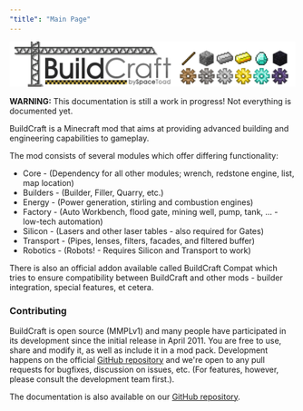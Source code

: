 ```yaml
---
"title": "Main Page"
---
```


![](/images/logo.png)

**WARNING:** This documentation is still a work in progress! Not everything is documented yet.

BuildCraft is a Minecraft mod that aims at providing advanced building and engineering capabilities to gameplay.

The mod consists of several modules which offer differing functionality:

* Core - (Dependency for all other modules; wrench, redstone engine, list, map location)
* Builders - (Builder, Filler, Quarry, etc.)
* Energy - (Power generation, stirling and combustion engines)
* Factory - (Auto Workbench, flood gate, mining well, pump, tank, ... - low-tech automation)
* Silicon - (Lasers and other laser tables - also required for Gates)
* Transport - (Pipes, lenses, filters, facades, and filtered buffer)
* Robotics - (Robots! - Requires Silicon and Transport to work)

There is also an official addon available called BuildCraft Compat which tries to ensure compatibility between BuildCraft and other mods - builder integration, special features, et cetera.

### Contributing

BuildCraft is open source (MMPLv1) and many people have participated in its development since the initial release in April 2011. You are free to use, share and modify it, as well as include it in a mod 
pack. Development happens on the official [GitHub repository](https://github.com/BuildCraft/BuildCraft) and we're open to any pull requests for bugfixes, discussion on issues, etc. (For features, 
however, please consult the development team first.).

The documentation is also available on our [GitHub repository](https://github.com/BuildCraft/BuildCraft-Documentation).
